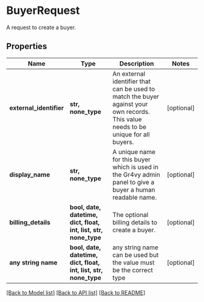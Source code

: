# BuyerRequest

A request to create a buyer.

## Properties
Name | Type | Description | Notes
------------ | ------------- | ------------- | -------------
**external_identifier** | **str, none_type** | An external identifier that can be used to match the buyer against your own records. This value needs to be unique for all buyers. | [optional] 
**display_name** | **str, none_type** | A unique name for this buyer which is used in the Gr4vy admin panel to give a buyer a human readable name. | [optional] 
**billing_details** | **bool, date, datetime, dict, float, int, list, str, none_type** | The optional billing details to create a buyer. | [optional] 
**any string name** | **bool, date, datetime, dict, float, int, list, str, none_type** | any string name can be used but the value must be the correct type | [optional]

[[Back to Model list]](../README.md#documentation-for-models) [[Back to API list]](../README.md#documentation-for-api-endpoints) [[Back to README]](../README.md)


